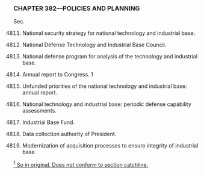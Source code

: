 ### **CHAPTER 382—POLICIES AND PLANNING** ###

Sec.

4811. National security strategy for national technology and industrial base.

4812. National Defense Technology and Industrial Base Council.

4813. National defense program for analysis of the technology and industrial base.

4814. Annual report to Congress. 1

4815. Unfunded priorities of the national technology and industrial base: annual report.

4816. National technology and industrial base: periodic defense capability assessments.

4817. Industrial Base Fund.

4818. Data collection authority of President.

4819. Modernization of acquisition processes to ensure integrity of industrial base.

[<sup>1</sup> So in original. Does not conform to section catchline.](#CHAPTER382_1)